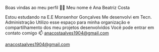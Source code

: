 Boas vindas ao meu perfil 💙💙
Meu nome é Ana Beatriz Costa

Estou estudando na E.E Monsenhor Gonçalves
Me desenvolvi em Tecn. Administração
Utilizo esse espaço para minha organização e compartilhamento dos meu projetos desenvolvidos
Você pode entrar em contato comigo 📫
anacostaalves1904@gmail.com

anacostaalves1904@gmail.com
